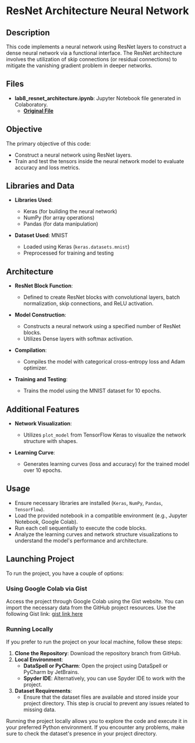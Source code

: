 # ResNet Architecture Neural Network

## Description

This code implements a neural network using ResNet layers to construct a dense neural network via a functional interface. The ResNet architecture involves the utilization of skip connections (or residual connections) to mitigate the vanishing gradient problem in deeper networks.

## Files

- **lab8_resnet_architecture.ipynb**: Jupyter Notebook file generated in Colaboratory.
    - **[Original File](https://colab.research.google.com/gist/RobertNeat/6ac125b44f638c1b2475b073bb0daf14/lab8_resnet_architecture.ipynb)**

## Objective

The primary objective of this code:
- Construct a neural network using ResNet layers.
- Train and test the tensors inside the neural network model to evaluate accuracy and loss metrics.

## Libraries and Data

- **Libraries Used**:
    - Keras (for building the neural network)
    - NumPy (for array operations)
    - Pandas (for data manipulation)

- **Dataset Used**: MNIST
    - Loaded using Keras (`keras.datasets.mnist`)
    - Preprocessed for training and testing

## Architecture

- **ResNet Block Function**:
    - Defined to create ResNet blocks with convolutional layers, batch normalization, skip connections, and ReLU activation.

- **Model Construction**:
    - Constructs a neural network using a specified number of ResNet blocks.
    - Utilizes Dense layers with softmax activation.

- **Compilation**:
    - Compiles the model with categorical cross-entropy loss and Adam optimizer.

- **Training and Testing**:
    - Trains the model using the MNIST dataset for 10 epochs.

## Additional Features

- **Network Visualization**:
    - Utilizes `plot_model` from TensorFlow Keras to visualize the network structure with shapes.

- **Learning Curve**:
    - Generates learning curves (loss and accuracy) for the trained model over 10 epochs.

## Usage

- Ensure necessary libraries are installed (`Keras`, `NumPy`, `Pandas`, `TensorFlow`).
- Load the provided notebook in a compatible environment (e.g., Jupyter Notebook, Google Colab).
- Run each cell sequentially to execute the code blocks.
- Analyze the learning curves and network structure visualizations to understand the model's performance and architecture.

## Launching Project

To run the project, you have a couple of options:

### Using Google Colab via Gist

Access the project through Google Colab using the Gist website. You can import the necessary data from the GitHub project resources. Use the following Gist link: [gist link here](https://gist.github.com/RobertNeat/6ac125b44f638c1b2475b073bb0daf14)

### Running Locally

If you prefer to run the project on your local machine, follow these steps:

1. **Clone the Repository**: Download the repository branch from GitHub.
2. **Local Environment**:
   - **DataSpell or PyCharm**: Open the project using DataSpell or PyCharm by JetBrains.
   - **Spyder IDE**: Alternatively, you can use Spyder IDE to work with the project.
3. **Dataset Requirements**:
   - Ensure that the dataset files are available and stored inside your project directory. This step is crucial to prevent any issues related to missing data.

Running the project locally allows you to explore the code and execute it in your preferred Python environment. If you encounter any problems, make sure to check the dataset's presence in your project directory.
